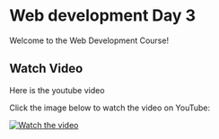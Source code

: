 # Web development Day 3

Welcome to the Web Development Course!

## Watch Video

Here is the youtube video

Click the image below to watch the video on YouTube:

[![Watch the video](https://img.youtube.com/vi/P9dcQm0DIpQ/0.jpg)](https://youtu.be/P9dcQm0DIpQ)
